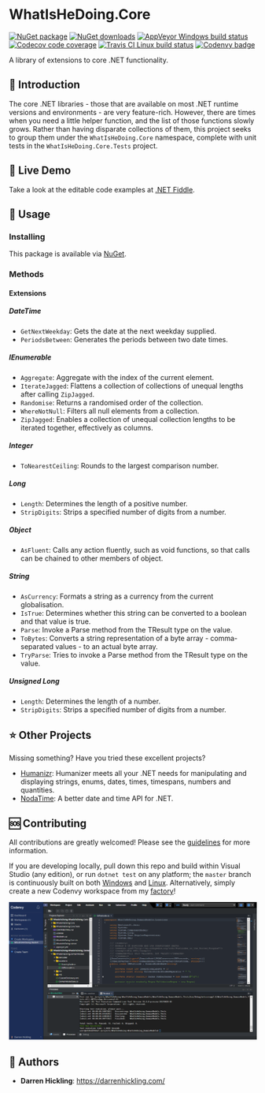 # WhatIsHeDoing.Core

[![NuGet package](https://img.shields.io/NuGet/v/WhatIsHeDoing.Core.svg)](https://www.NuGet.org/packages/WhatIsHeDoing.Core/ 'NuGet package')
[![NuGet downloads](https://img.shields.io/NuGet/dt/WhatIsHeDoing.Core.svg)](https://www.NuGet.org/packages/WhatIsHeDoing.Core/ 'NuGet downloads')
[![AppVeyor Windows build status](https://ci.AppVeyor.com/api/projects/status/xshdrvqh387kqioe?svg=true)][AppVeyor]
[![Codecov code coverage](https://codecov.io/gh/WhatIsHeDoing/WhatIsHeDoing.Core/branch/master/graph/badge.svg)](https://codecov.io/gh/WhatIsHeDoing/WhatIsHeDoing.Core 'Codecov code coverage')
[![Travis CI Linux build status](https://Travis-ci.org/WhatIsHeDoing/WhatIsHeDoing.Core.svg)][Travis]
[![Codenvy badge](https://Codenvy.io/factory/resources/Codenvy-contribute.svg)][Codenvy]

A library of extensions to core .NET functionality.

## 👋 Introduction

The core .NET libraries - those that are available on most .NET runtime versions and environments -
are very feature-rich. However, there are times when you need a little helper function, and the list
of those functions slowly grows. Rather than having disparate collections of them, this project seeks
to group them under the `WhatIsHeDoing.Core` namespace, complete with unit tests in the `WhatIsHeDoing.Core.Tests`
project.

## 📡 Live Demo

Take a look at the editable code examples at [.NET Fiddle].

## 🦮 Usage

### Installing

This package is available via [NuGet].

### Methods

#### Extensions

##### DateTime

* `GetNextWeekday`: Gets the date at the next weekday supplied.
* `PeriodsBetween`: Generates the periods between two date times.

##### IEnumerable

* `Aggregate`: Aggregate with the index of the current element.
* `IterateJagged`: Flattens a collection of collections of unequal lengths after calling `ZipJagged`.
* `Randomise`: Returns a randomised order of the collection.
* `WhereNotNull`: Filters all null elements from a collection.
* `ZipJagged`: Enables a collection of unequal collection lengths to be iterated together, effectively as columns.

##### Integer

* `ToNearestCeiling`: Rounds to the largest comparison number.

##### Long

* `Length`: Determines the length of a positive number.
* `StripDigits`: Strips a specified number of digits from a number.

##### Object

* `AsFluent`: Calls any action fluently, such as void functions, so that calls can be chained to other
members of object.

##### String

* `AsCurrency`: Formats a string as a currency from the current globalisation.
* `IsTrue`: Determines whether this string can be converted to a boolean and that value is true.
* `Parse`: Invoke a Parse method from the TResult type on the value.
* `ToBytes`: Converts a string representation of a byte array - comma-separated values - to an actual byte array.
* `TryParse`: Tries to invoke a Parse method from the TResult type on the value.

##### Unsigned Long

* `Length`: Determines the length of a number.
* `StripDigits`: Strips a specified number of digits from a number.

## ⭐ Other Projects

Missing something? Have you tried these excellent projects?

* [Humanizr]: Humanizer meets all your .NET needs for manipulating and displaying strings, enums, dates,
times, timespans, numbers and quantities.
* [NodaTime]: A better date and time API for .NET.

## 🆘 Contributing

All contributions are greatly welcomed! Please see the [guidelines][contributing] for more information.

If you are developing locally, pull down this repo and build within Visual Studio (any edition), or
run `dotnet test` on any platform; the `master` branch is continuously built on both [Windows][AppVeyor]
and [Linux][Travis]. Alternatively, simply create a new Codenvy workspace from my [factory][Codenvy]!

![Codenvy workspace](Codenvy-WhatIsHeDoing-NuGet.png)

## 👱 Authors

* **Darren Hickling**: <https://darrenhickling.com/>

[.NET Fiddle]: https://dotnetfiddle.net/xXbTcX "C# Online Compiler | .NET Fiddle"
[AppVeyor]: https://ci.AppVeyor.com/project/DarrenHickling/whatishedoing-core-e1tc9
    "WhatIsHeDoing.Core - AppVeyor [Windows build]"
[Codenvy]: https://Codenvy.io/f?id=factorynedmx40ex1ue8pdj "Start development on Codenvy"
[contributing]: CONTRIBUTING.md
[Humanizr]: http://humanizr.net/
[NodaTime]: https://nodatime.org/
[NuGet]: https://www.NuGet.org/packages/WhatIsHeDoing.Core/
[Travis]: https://Travis-ci.org/WhatIsHeDoing/WhatIsHeDoing.Core
    "WhatIsHeDoing/WhatIsHeDoing.Core - Travis CI [Linux build]"
